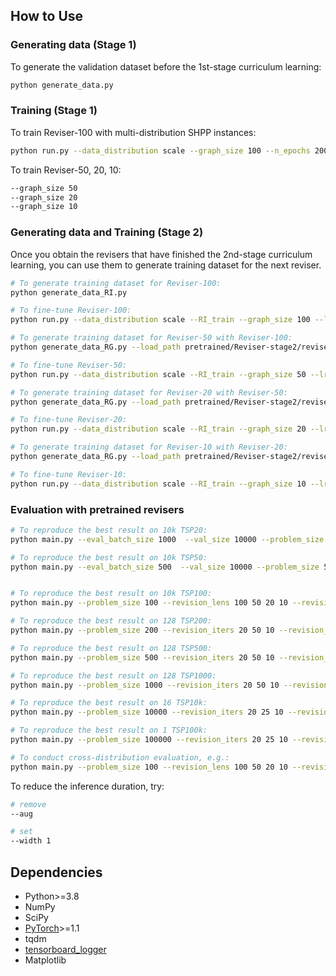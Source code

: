 

## How to Use

### Generating data (Stage 1)

To generate the validation dataset before the 1st-stage curriculum learning:
```bash
python generate_data.py
```

### Training (Stage 1)

To train Reviser-100 with multi-distribution SHPP instances:
```bash
python run.py --data_distribution scale --graph_size 100 --n_epochs 200
```

To train Reviser-50, 20, 10:
```bash
--graph_size 50
--graph_size 20
--graph_size 10
```

### Generating data and Training (Stage 2)

Once you obtain the revisers that have finished the 2nd-stage curriculum learning, you can use them to generate training dataset for the next reviser.

```bash
# To generate training dataset for Reviser-100:
python generate_data_RI.py

# To fine-tune Reviser-100:
python run.py --data_distribution scale --RI_train --graph_size 100 --lr_decay 0.99 --RI_path data/RI_train_tsp/500_RI100_seed1235.pt --load_path pretrained/Reviser-stage1/reviser_100/epoch-199.pt --n_epochs 300 --checkpoint_epochs 100

# To generate training dataset for Reviser-50 with Reviser-100:
python generate_data_RG.py --load_path pretrained/Reviser-stage2/reviser_100/epoch-299.pt --data_path data/RI_train_tsp/500_RI100_seed1235.pt --tgt_size 50 --revision_lens 100 --batch_size 50

# To fine-tune Reviser-50:
python run.py --data_distribution scale --RI_train --graph_size 50 --lr_decay 0.99 --RI_path data/RG_train_tsp/RG50.pt --load_path pretrained/Reviser-stage1/reviser_50/epoch-199.pt --n_epochs 300 --checkpoint_epochs 100

# To generate training dataset for Reviser-20 with Reviser-50:
python generate_data_RG.py --load_path pretrained/Reviser-stage2/reviser_50/epoch-299.pt --data_path data/RG_train_tsp/RG50.pt --tgt_size 20 --revision_lens 50 --batch_size 100 

# To fine-tune Reviser-20:
python run.py --data_distribution scale --RI_train --graph_size 20 --lr_decay 0.99 --RI_path data/RG_train_tsp/RG20.pt --load_path pretrained/Reviser-stage1/reviser_20/epoch-199.pt --n_epochs 300 --checkpoint_epochs 100

# To generate training dataset for Reviser-10 with Reviser-20:
python generate_data_RG.py --load_path pretrained/Reviser-stage2/reviser_20/epoch-299.pt --data_path data/RG_train_tsp/RG20.pt --tgt_size 10 --revision_lens 20 --batch_size 100 

# To fine-tune Reviser-10:
python run.py --data_distribution scale --RI_train --graph_size 10 --lr_decay 0.99 --RI_path data/RG_train_tsp/RG10.pt --load_path pretrained/Reviser-stage1/reviser_10/epoch-99.pt --n_epochs 300 --checkpoint_epochs 100
```


### Evaluation with pretrained revisers

```bash
# To reproduce the best result on 10k TSP20: 
python main.py --eval_batch_size 1000  --val_size 10000 --problem_size 20 --revision_lens 20 10 --revision_iters 10 5 --aug --width 20 --decode_strategy sampling

# To reproduce the best result on 10k TSP50: 
python main.py --eval_batch_size 500  --val_size 10000 --problem_size 50 --revision_lens 50 20 10 --revision_iters 25 10 5 --aug --width 20 --decode_strategy sampling


# To reproduce the best result on 10k TSP100: 
python main.py --problem_size 100 --revision_lens 100 50 20 10 --revision_iters 20 10 10 5 --aug --width 20 --eval_batch_size 200 --val_size 10000 --decode_strategy sampling

# To reproduce the best result on 128 TSP200: 
python main.py --problem_size 200 --revision_iters 20 50 10 --revision_lens 100 50 20 --aug  --width 20 --eval_batch_size 64 --val_size 128 --decode_strategy greedy

# To reproduce the best result on 128 TSP500:
python main.py --problem_size 500 --revision_iters 20 50 10 --revision_lens 100 50 20 --aug --width 20 --eval_batch_size 32 --val_size 128 --decode_strategy greedy

# To reproduce the best result on 128 TSP1000:
python main.py --problem_size 1000 --revision_iters 20 50 10 --revision_lens 100 50 20 --aug --width 20 --eval_batch_size 16 --val_size 128 --decode_strategy greedy

# To reproduce the best result on 16 TSP10k:
python main.py --problem_size 10000 --revision_iters 20 25 10 --revision_lens 100 50 20 --aug --width 1 --eval_batch_size 16 --val_size 16 --decode_strategy greedy

# To reproduce the best result on 1 TSP100k:
python main.py --problem_size 100000 --revision_iters 20 25 10 --revision_lens 100 50 20 --aug --width 1 --eval_batch_size 1 --val_size 1 --decode_strategy greedy

# To conduct cross-distribution evaluation, e.g.:
python main.py --problem_size 100 --revision_lens 100 50 20 10 --revision_iters 20 10 10 5 --aug --width 35 --eval_batch_size 100 --val_size 10000 --decode_strategy sampling --path data/tsp/tsp_uniform100_10000.pkl

```


To reduce the inference duration, try:
```bash
# remove
--aug

# set
--width 1
```

## Dependencies

* Python>=3.8
* NumPy
* SciPy
* [PyTorch](http://pytorch.org/)>=1.1
* tqdm
* [tensorboard_logger](https://github.com/TeamHG-Memex/tensorboard_logger)
* Matplotlib 



